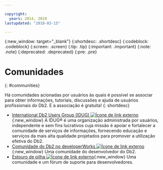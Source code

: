 ```yaml
---

copyright:
  years: 2014, 2019
lastupdated: "2018-03-15"

---
```


<!-- Attribute definitions --> 
{:new_window: target="_blank"}
{:shortdesc: .shortdesc}
{:codeblock: .codeblock}
{:screen: .screen}
{:tip: .tip}
{:important: .important}
{:note: .note}
{:deprecated: .deprecated}
{:pre: .pre}

# Comunidades
{: #communities}

Há comunidades acionadas por usuários às quais é possível se associar para obter informações, tutoriais, discussões e ajuda de usuários profissionais do Db2. E a associação é gratuita!
{: shortdesc}

* [International Db2 Users Group (IDUG) ![Ícone de link externo](../../icons/launch-glyph.svg "Ícone de link externo")](https://www.idug.org/){:new_window} A IDUG® é uma organização administrada por usuários, independente e sem fins lucrativos cuja missão é apoiar e fortalecer a comunidade de serviços de informações, fornecendo educação e serviços da mais alta qualidade projetados para promover a utilização efetiva do Db2.
* [Comunidade do Db2 no developerWorks ![Ícone de link externo](../../icons/launch-glyph.svg "Ícone de link externo")](https://developer.ibm.com/data/db2/){:new_window} Uma comunidade do desenvolvedor do Db2.
* [Estouro de pilha ![Ícone de link externo](../../icons/launch-glyph.svg "Ícone de link externo")](https://stackoverflow.com/users/login?ssrc=anon_ask&returnurl=https%3a%2f%2fstackoverflow.com%2fquestions%2fask%3ftags%3ddashdb){:new_window} Uma comunidade e um fórum de suporte para desenvolvedores.
